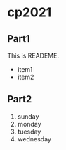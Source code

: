 # cp2021

## Part1
This is READEME.
- item1
- item2

## Part2
1. sunday
1. monday
2. tuesday
3. wednesday
